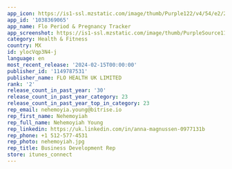```yaml
---
app_icon: https://is1-ssl.mzstatic.com/image/thumb/Purple122/v4/54/e2/24/54e224d6-9f7f-0cd9-e5c9-c95552936960/AppIcon-0-0-1x_U007ephone-0-0-sRGB-85-220.png/1024x1024bb.png
app_id: '1038369065'
app_name: Flo Period & Pregnancy Tracker
app_screenshot: https://is1-ssl.mzstatic.com/image/thumb/PurpleSource116/v4/4b/a5/ad/4ba5ad6f-f80b-9f0d-4953-f49289c5d42f/fece8515-e595-4a8b-8cf8-21f2b3455927_EN_1223_ios_SET068_v1-1_1242x2688_screenshot.jpg/1242x2688bb.png
category: Health & Fitness
country: MX
id: ylocVqp3N4-j
language: en
most_recent_release: '2024-02-15T00:00:00'
publisher_id: '1149787531'
publisher_name: FLO HEALTH UK LIMITED
rank: '2'
release_count_in_past_year: '30'
release_count_in_past_year_category: 23
release_count_in_past_year_top_in_category: 23
rep_email: nehemoyia.young@bitrise.io
rep_first_name: Nehemoyiah
rep_full_name: Nehemoyiah Young
rep_linkedin: https://uk.linkedin.com/in/anna-magnussen-0977131b
rep_phone: +1 512-577-4531
rep_photo: nehemoyiah.jpg
rep_title: Business Development Rep
store: itunes_connect
---
```

